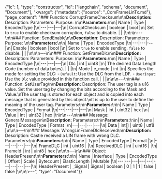 {"lc": 1, "type": "constructor", "id": ["langchain", "schema", "document", "Document"], "kwargs": {"metadata": {"source": "_ComFrameLinTx.md"}, "page_content": "### Function: CorruptFrameChecksum\n\n**Description:** Description: Parameters: Purpose: \n\n**Parameters:**\n\n| Name | Type | EncodedType |\n|---|---|---|\n| CorruptChecksum | boolean | bool |\n| Set to `true` to enable checksum corruption, `false` to disable. |  |  |\n\n\n---\n\n### Function: SendEnable\n\n**Description:** Description: Parameters: Purpose: \n\n**Parameters:**\n\n| Name | Type | EncodedType |\n|---|---|---|\n| Enable | boolean | bool |\n| Set to `true` to enable sending, `false` to disable. |  |  |\n\n\n---\n\n### Function: SetFrameDlc\n\n**Description:** Description: Parameters: Purpose: \n\n**Parameters:**\n\n| Name | Type | EncodedType |\n|---|---|---|\n| Dlc | int | uint8 |\n| The desired Data Length Code (number of data bytes). |  |  |\n| Mode | e_mode | int |\n| Specifies the mode for setting the DLC: - `Default`: Use the DLC from the LDF. - `UserInput`: Use the `Dlc` value provided in this function call. |  |  |\n\n\n---\n\n### Function: SetUserTag\n\n**Description:** Description: The user tag is a u16 value. Set the user tag by changing the bits according to the Mask and Value.\nThe user tag is stored for each object and is copied into each message that is generated by this object.\nIt is up to the user to define the meaning of the user tag. Parameters:\n\n**Parameters:**\n\n| Name | Type | EncodedType | Format |\n|---|---|---|---|\n| Mask | int | uint32 | hex |\n| Value | int | uint32 | hex |\n\n\n---\n\n### Message: GeneralMessage\n\n**Description:** Parameters:\n\n**Parameters:**\n\n| Name | Type | EncodedType | Format |\n|---|---|---|---|\n| Data | int[] | uint8 | utf8 |\n\n\n---\n\n### Message: WrongLinFrameDlcReceived\n\n**Description:** Description: Castle received a LIN frame with wrong DLC. Parameters:\n\n**Parameters:**\n\n| Name | Type | EncodedType | Format |\n|---|---|---|---|\n| FrameDLC | int | uint16 |  |\n| ReceivedDLC | int | uint16 |  |\n| FrameId | int | uint8 | hex |\n\n\n---\n\n### Object: HeaderPresent\n\n**Parameters:**\n\n| Name | Interface | Type | EncodedType | Offset | Scale | Bytecount | ElasticLength | Mutable |\n|---|---|---|---|---|---|---|---|---|\n| HeaderPresent | _Signal | Signal | boolean | 0 | 1 | 1 | false | false |\n\n\n---", "type": "Document"}}
